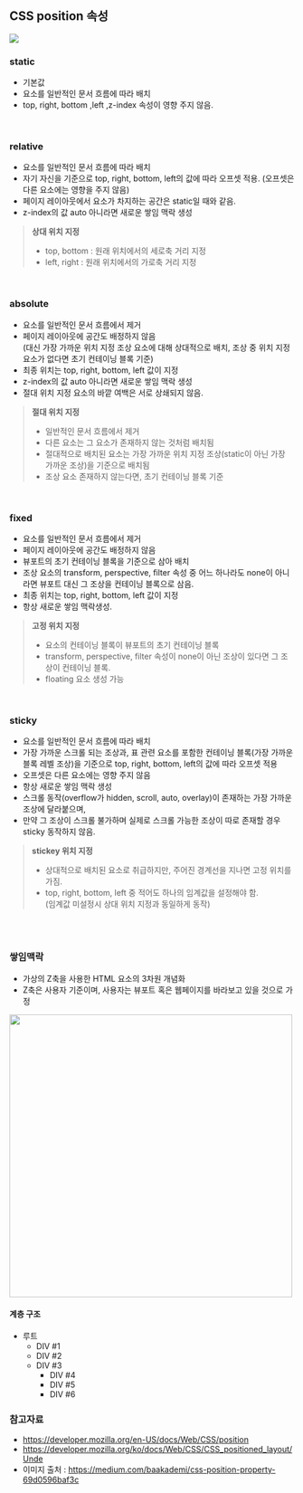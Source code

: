 ## CSS position 속성
<image src="https://miro.medium.com/v2/resize:fit:1400/format:webp/1*x5xm9DVS6QouWCAeII9w8A.png">

### static
- 기본값
- 요소를 일반적인 문서 흐름에 따라 배치
- top, right, bottom ,left ,z-index 속성이 영향 주지 않음.

<br/>

### relative
- 요소를 일반적인 문서 흐름에 따라 배치
- 자기 자신을 기준으로 top, right, bottom, left의 값에 따라 오프셋 적용. (오프셋은 다른 요소에는 영향을 주지 않음)
- 페이지 레이아웃에서 요소가 차지하는 공간은 static일 때와 같음.
- z-index의 값 auto 아니라면 새로운 쌓임 맥락 생성

> **상대 위치 지정**
> - top, bottom : 원래 위치에서의 세로축 거리 지정
> - left, right : 원래 위치에서의 가로축 거리 지정

<br/>

### absolute
- 요소를 일반적인 문서 흐름에서 제거
- 페이지 레이아웃에 공간도 배정하지 않음<br/>
(대신 가장 가까운 위치 지정 조상 요소에 대해 상대적으로 배치,
조상 중 위치 지정 요소가 없다면 초기 컨테이닝 블록 기준)
- 최종 위치는 top, right, bottom, left 값이 지정
- z-index의 값 auto 아니라면 새로운 쌓임 맥락 생성
- 절대 위치 지정 요소의 바깥 여백은 서로 상쇄되지 않음.

> **절대 위치 지정**
> - 일반적인 문서 흐름에서 제거
> - 다른 요소는 그 요소가 존재하지 않는 것처럼 배치됨
> - 절대적으로 배치된 요소는 가장 가까운 위치 지정 조상(static이 아닌 가장 가까운 조상)을 기준으로 배치됨
> - 조상 요소 존재하지 않는다면, 초기 컨테이닝 블록 기준

<br/>  

### fixed
- 요소를 일반적인 문서 흐름에서 제거
- 페이지 레이아웃에 공간도 배정하지 않음
- 뷰포트의 초기 컨테이닝 블록을 기준으로 삼아 배치
- 조상 요소의 transform, perspective, filter 속성 중 어느 하나라도 none이 아니라면 뷰포트 대신 그 조상을 컨테이닝 블록으로 삼음.
- 최종 위치는 top, right, bottom, left 값이 지정 
- 항상 새로운 쌓임 맥락생성. 

> **고정 위치 지정**
> - 요소의 컨테이닝 블록이 뷰포트의 초기 컨테이닝 블록
> - transform, perspective, filter 속성이 none이 아닌 조상이 있다면 그 조상이 컨테이닝 블록. 
> - floating 요소 생성 가능

<br/>

### sticky
- 요소를 일반적인 문서 흐름에 따라 배치
- 가장 가까운 스크롤 되는 조상과, 표 관련 요소를 포함한 컨테이닝 블록(가장 가까운 블록 레벨 조상)을 기준으로 top, right, bottom, left의 값에 따라 오프셋 적용
- 오프셋은 다른 요소에는 영향 주지 않음
- 항상 새로운 쌓임 맥락 생성 
- 스크롤 동작(overflow가 hidden, scroll, auto, overlay)이 존재하는 가장 가까운 조상에 달라붙으며, 
- 만약 그 조상이 스크롤 불가하며 실제로 스크롤 가능한 조상이 따로 존재할 경우 sticky 동작하지 않음.

> **stickey 위치 지정**
> - 상대적으로 배치된 요소로 취급하지만, 주어진 경계선을 지나면 고정 위치를 가짐.
> - top, right, bottom, left 중 적어도 하나의 임계값을 설정해야 함. <br/>
(임계값 미설정시 상대 위치 지정과 동일하게 동작)

<br/>
<br/>

###  쌓임맥락
- 가상의 Z축을 사용한 HTML 요소의 3차원 개념화
- Z축은 사용자 기준이며, 사용자는 뷰포트 혹은 웹페이지를 바라보고 있을 것으로 가정

<image src="https://developer.mozilla.org/ko/docs/Web/CSS/CSS_positioned_layout/Understanding_z-index/Stacking_context/understanding_zindex_04.png" width="500">

#### 계층 구조
- 루트
    - DIV #1
    - DIV #2
    - DIV #3
        - DIV #4
        - DIV #5
        - DIV #6

### 참고자료
- https://developer.mozilla.org/en-US/docs/Web/CSS/position
- https://developer.mozilla.org/ko/docs/Web/CSS/CSS_positioned_layout/Unde
- 이미지 출처 : https://medium.com/baakademi/css-position-property-69d0596baf3c